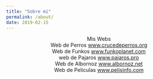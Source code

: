 ```yaml
---
title: "Sobre mi"
permalink: /about/
date: 2019-02-15
---
```


<center>Mis Webs</center>

<center> Web de Perros
<a href="" target="_blank">www.crucedeperros.org</a></center>

<center> Web de Funkos
<a href="" target="_blank">www.funkoplanet.com</a> </center>

<center> web de Pajaros
<a href="" target="_blank">www.pajaros.pro</a> </center>

<center> Web de Albornoz
<a href="" target="_blank">www.albornoz.net</a> </center>

<center> Web de Peliculas
<a href="" target="_blank">www.pelisinfo.com</a> </center>
